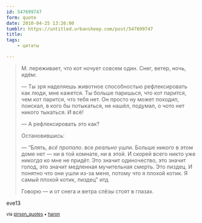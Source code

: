```yaml
---
id: 547699747
form: quote
date: 2010-04-25 13:26:00
tumblr: https://untitled.urbansheep.com/post/547699747
title: 
tags:
    - цитаты

---
```


<blockquote>
<p>М. переживает, что кот ночует совсем один. Снег, ветер, ночь, идём:</p>

<p>—&nbsp;Ты зря наделяешь животное способностью рефлексировать как люди, мне кажется. Ты больше паришься, что кот парится, чем кот парится, что тебя нет. Он просто ну может походил, поискал, в кого бы потыкаться, не нашёл, подумал, о чото нет никого тыкаться. И всё!</p>

<p>—&nbsp;А рефлексировать это как?</p>

<p>Остановившись:</p>

<p>—&nbsp;“Блять, <em>всё пропало</em>. все <em>реально</em> ушли. Больше <em>никого</em> в этом доме нет — ни в той комнате, ни в этой. И скорей всего никто уже <em>никогда</em> ко мне не придёт. Это значит одиночество, это значит голод, это значит медленная мучительная смерть. Это пиздец. И понятно что они ушли из-за меня, потому что я плохой котик. Я самый плохой котик, пиздец” итд</p>

<p>Говорю — и от снега и ветра слёзы стоят в глазах.</p>
</blockquote>

<p>eve13</p>

<p><small>via <a href="http://pirson-quotes.livejournal.com/12143.html">pirson_quotes</a> • <a href="http://haron.tumblr.com/post/546391716" class="tumblr_blog">haron</a></small></p>
